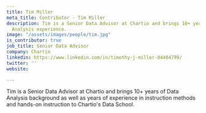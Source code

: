 ```yaml
---
title: Tim Miller
meta_title: Contributor - Tim Miller
description: Tim is a Senior Data Advisor at Chartio and brings 10+ years of Data
  Analysis experience.
image: "/assets/images/people/tim.jpg"
is_contributor: true
job_title: Senior Data Advisor
company: Chartio
linkedin: https://www.linkedin.com/in/timothy-j-miller-04404799/
twitter: ''
website: 

---
```

Tim is a Senior Data Advisor at Chartio and brings 10+ years of Data Analysis background as well as years of experience in instruction methods and hands-on instruction to Chartio's Data School.